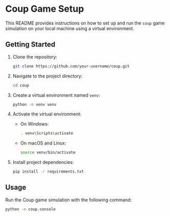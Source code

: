 # Coup Game Setup

This README provides instructions on how to set up and run the `coup` game simulation on your local machine using a virtual environment.

## Getting Started

1. Clone the repository:

    ```bash
    git clone https://github.com/your-username/coup.git
    ```

2. Navigate to the project directory:

    ```bash
    cd coup
    ```

3. Create a virtual environment named `venv`:

    ```bash
    python -m venv venv
    ```

4. Activate the virtual environment:

    - On Windows:

        ```bash
        . venv\Scripts\activate
        ```

    - On macOS and Linux:

        ```bash
        source venv/bin/activate
        ```

5. Install project dependencies:

    ```bash
    pip install -r requirements.txt
    ```

## Usage

Run the Coup game simulation with the following command:

```bash
python -m coup.console
